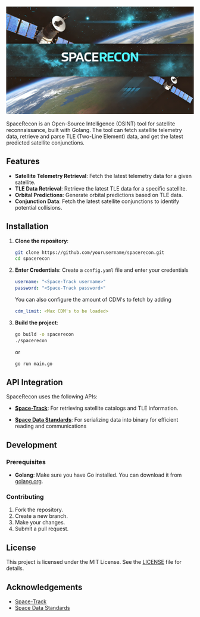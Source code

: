 ![SpaceRecon Logo](/assets/spacerecon-logo.png)

SpaceRecon is an Open-Source Intelligence (OSINT) tool for satellite reconnaissance, built with Golang. The tool can fetch satellite telemetry data, retrieve and parse TLE (Two-Line Element) data, and get the latest predicted satellite conjunctions.

## Features

- **Satellite Telemetry Retrieval**: Fetch the latest telemetry data for a given satellite.
- **TLE Data Retrieval**: Retrieve the latest TLE data for a specific satellite.
- **Orbital Predictions**: Generate orbital predictions based on TLE data.
- **Conjunction Data**: Fetch the latest satellite conjunctions to identify potential collisions.

## Installation

1. **Clone the repository**:

    ```sh
    git clone https://github.com/yourusername/spacerecon.git
    cd spacerecon
    ```

2. **Enter Credentials**:
    Create a `config.yaml` file and enter your credentials

    ```yaml
    username: "<Space-Track username>"
    password: "<Space-Track password>"
    ```

    You can also configure the amount of CDM's to fetch by adding
    ```yaml
    cdm_limit: <Max CDM's to be loaded>
    ```


3. **Build the project**:

    ```sh
    go build -o spacerecon
    ./spacerecon
    ```
    or
   ```sh
   go run main.go
   ```

## API Integration

SpaceRecon uses the following APIs:

- **[Space-Track](https://www.space-track.org/)**: For retrieving satellite catalogs and TLE information.

- **[Space Data Standards](https://spacedatastandards.org/#/standards)**: For serializing data into binary for efficient reading and communications
## Development

### Prerequisites

- **Golang**: Make sure you have Go installed. You can download it from [golang.org](https://golang.org/dl/).

### Contributing

1. Fork the repository.
2. Create a new branch.
3. Make your changes.
4. Submit a pull request.

## License

This project is licensed under the MIT License. See the [LICENSE](LICENSE) file for details.

## Acknowledgements

- [Space-Track](https://www.space-track.org/)
- [Space Data Standards](https://spacedatastandards.org/#/standards)
